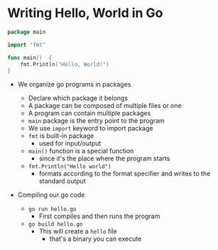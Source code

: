 # Writing Hello, World in Go
```go
package main

import "fmt"

func main()  {
    fmt.Println("Hello, World!")
}
```
- We organize go programs in packages
    - Declare which package it belongs
    - A package can be composed of multiple files or one
    - A program can contain multiple packages
    - `main` package is the entry point to the program
  - We use `import` keyword to import package
  - `fmt` is built-in package 
      - used for input/output
  - `main()` function is a special function
      - since it's the place where the program starts
  - `fmt.Println("Hello world")`
      - formats according to the format specifier and writes to the standard output

- Compiling our go code 
  - `go run hello.go`
    - First compiles and then runs the program
  - `go build hello.go`
    - This will create a `hello` file
      - that's a binary you can execute
